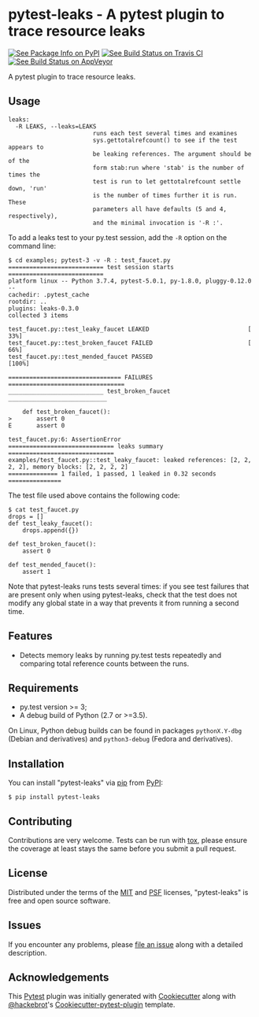 # pytest-leaks - A pytest plugin to trace resource leaks

[![See Package Info on PyPI](https://badge.fury.io/py/pytest-leaks.svg)](https://badge.fury.io/py/pytest-leaks)
[![See Build Status on Travis CI](https://travis-ci.org/abalkin/pytest-leaks.svg?branch=master)](https://travis-ci.org/abalkin/pytest-leaks)
[![See Build Status on AppVeyor](https://ci.appveyor.com/api/projects/status/github/abalkin/pytest-leaks?branch=master&svg=true)](https://ci.appveyor.com/project/abalkin/pytest-leaks/branch/master)

A pytest plugin to trace resource leaks.

## Usage

    leaks:
      -R LEAKS, --leaks=LEAKS
                            runs each test several times and examines
                            sys.gettotalrefcount() to see if the test appears to
                            be leaking references. The argument should be of the
                            form stab:run where 'stab' is the number of times the
                            test is run to let gettotalrefcount settle down, 'run'
                            is the number of times further it is run. These
                            parameters all have defaults (5 and 4, respectively),
                            and the minimal invocation is '-R :'.

To add a leaks test to your py.test session, add the `-R` option on the
command line:

    $ cd examples; pytest-3 -v -R : test_faucet.py
    =========================== test session starts ===========================
    platform linux -- Python 3.7.4, pytest-5.0.1, py-1.8.0, pluggy-0.12.0 --
    cachedir: .pytest_cache
    rootdir: ..
    plugins: leaks-0.3.0
    collected 3 items

    test_faucet.py::test_leaky_faucet LEAKED                            [ 33%]
    test_faucet.py::test_broken_faucet FAILED                           [ 66%]
    test_faucet.py::test_mended_faucet PASSED                           [100%]

    ================================ FAILURES =================================
    ___________________________ test_broken_faucet ____________________________

        def test_broken_faucet():
    >       assert 0
    E       assert 0
    
    test_faucet.py:6: AssertionError
    ============================== leaks summary ==============================
    examples/test_faucet.py::test_leaky_faucet: leaked references: [2, 2, 2, 2], memory blocks: [2, 2, 2, 2]
    ============== 1 failed, 1 passed, 1 leaked in 0.32 seconds ===============

The test file used above contains the following code:

    $ cat test_faucet.py
    drops = []
    def test_leaky_faucet():
        drops.append({})
    
    def test_broken_faucet():
        assert 0
    
    def test_mended_faucet():
        assert 1

Note that pytest-leaks runs tests several times: if you see test failures
that are present only when using pytest-leaks, check that the test does
not modify any global state in a way that prevents it from running a
second time.

## Features

- Detects memory leaks by running py.test tests repeatedly and
  comparing total reference counts between the runs.

## Requirements

- py.test version \>= 3;
- A debug build of Python (2.7 or \>=3.5).

On Linux, Python debug builds can be found in packages `pythonX.Y-dbg`
(Debian and derivatives) and `python3-debug` (Fedora and derivatives).

## Installation

You can install "pytest-leaks" via [pip](https://pypi.python.org/pypi/pip/) from
[PyPI](https://pypi.python.org/pypi):

    $ pip install pytest-leaks

## Contributing

Contributions are very welcome. Tests can be run with
[tox](https://tox.readthedocs.io/en/latest/), please ensure the coverage
at least stays the same before you submit a pull request.

## License

Distributed under the terms of the [MIT](http://opensource.org/licenses/MIT) and
[PSF](https://docs.python.org/3/license.html) licenses, "pytest-leaks"
is free and open source software.

## Issues

If you encounter any problems, please [file an issue](https://github.com/abalkin/pytest-leaks/issues)
along with a detailed description.

## Acknowledgements

This [Pytest](https://github.com/pytest-dev/pytest) plugin was initially
generated with [Cookiecutter](https://github.com/audreyr/cookiecutter)
along with [@hackebrot](https://github.com/hackebrot)'s
[Cookiecutter-pytest-plugin](https://github.com/pytest-dev/cookiecutter-pytest-plugin)
template.
